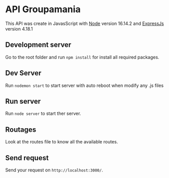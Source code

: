 # API Groupamania

This API was create in JavasScript with [Node](https://github.com/nodejs/node) version 16.14.2 and [ExpressJs](https://github.com/expressjs/express) version 4.18.1 
## Development server
Go to the root folder and run `npm install` for install all required packages.

## Dev Server

Run `nodemon start` to start server with auto reboot when modify any .js files

## Run server 

Run `node server` to start ther server.

## Routages

Look at the routes file to know all the available routes.

## Send request 

Send your request on `http://localhost:3000/`.